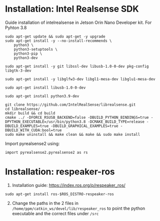 # Installation: Intel Realsense SDK
Guide installation of intelrealsense in Jetson Orin Nano Developer kit. 
For Pyhton 3.8

```
sudo apt-get update && sudo apt-get -y upgrade
sudo apt-get install -y --no-install-recommends \
    python3 \
    python3-setuptools \
    python3-pip \
    python3-dev

sudo apt-get install -y git libssl-dev libusb-1.0-0-dev pkg-config libgtk-3-dev

sudo apt-get install -y libglfw3-dev libgl1-mesa-dev libglu1-mesa-dev

sudo apt-get install libusb-1.0-0-dev

sudo apt-get install python3.9-dev

git clone https://github.com/IntelRealSense/librealsense.git
cd librealsense/
mkdir build && cd build
cmake ../ -DFORCE_RSUSB_BACKEND=false -DBUILD_PYTHON_BINDINGS=true -DPYTHON_EXECUTABLE=/usr/bin/python3.8 -DCMAKE_BUILD_TYPE=release -DBUILD_EXAMPLES=true -DBUILD_GRAPHICAL_EXAMPLES=true -DBUILD_WITH_CUDA:bool=true
sudo make uninstall && make clean && make && sudo make install
```

Import pyrealsense2 using:
```
import pyrealsense2.pyrealsense2 as rs
```

# Installation: respeaker-ros
1. Installation guide: https://index.ros.org/p/respeaker_ros/
```
sudo apt-get install ros-$ROS_DISTRO-respeaker-ros
```
2. Change the paths in the 2 files in `/home/ppm/catkin_ws/devel/lib/respeaker_ros` to point the python executable and the correct files under `/src`

